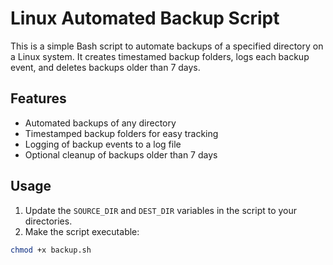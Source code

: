 # Linux Automated Backup Script

This is a simple Bash script to automate backups of a specified directory
on a Linux system. It creates timestamed backup folders, logs each backup
event, and deletes backups older than 7 days.

## Features

- Automated backups of any directory
- Timestamped backup folders for easy tracking
- Logging of backup events to a log file
- Optional cleanup of backups older than 7 days

## Usage

1. Update the `SOURCE_DIR` and `DEST_DIR` variables in the script to your
directories.
2. Make the script executable:

```bash
chmod +x backup.sh
